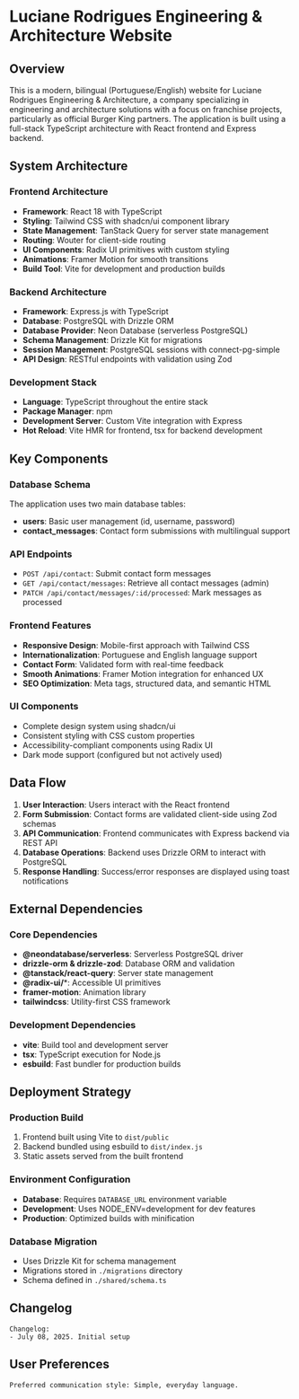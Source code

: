 # Luciane Rodrigues Engineering & Architecture Website

## Overview

This is a modern, bilingual (Portuguese/English) website for Luciane Rodrigues Engineering & Architecture, a company specializing in engineering and architecture solutions with a focus on franchise projects, particularly as official Burger King partners. The application is built using a full-stack TypeScript architecture with React frontend and Express backend.

## System Architecture

### Frontend Architecture
- **Framework**: React 18 with TypeScript
- **Styling**: Tailwind CSS with shadcn/ui component library
- **State Management**: TanStack Query for server state management
- **Routing**: Wouter for client-side routing
- **UI Components**: Radix UI primitives with custom styling
- **Animations**: Framer Motion for smooth transitions
- **Build Tool**: Vite for development and production builds

### Backend Architecture
- **Framework**: Express.js with TypeScript
- **Database**: PostgreSQL with Drizzle ORM
- **Database Provider**: Neon Database (serverless PostgreSQL)
- **Schema Management**: Drizzle Kit for migrations
- **Session Management**: PostgreSQL sessions with connect-pg-simple
- **API Design**: RESTful endpoints with validation using Zod

### Development Stack
- **Language**: TypeScript throughout the entire stack
- **Package Manager**: npm
- **Development Server**: Custom Vite integration with Express
- **Hot Reload**: Vite HMR for frontend, tsx for backend development

## Key Components

### Database Schema
The application uses two main database tables:
- **users**: Basic user management (id, username, password)
- **contact_messages**: Contact form submissions with multilingual support

### API Endpoints
- `POST /api/contact`: Submit contact form messages
- `GET /api/contact/messages`: Retrieve all contact messages (admin)
- `PATCH /api/contact/messages/:id/processed`: Mark messages as processed

### Frontend Features
- **Responsive Design**: Mobile-first approach with Tailwind CSS
- **Internationalization**: Portuguese and English language support
- **Contact Form**: Validated form with real-time feedback
- **Smooth Animations**: Framer Motion integration for enhanced UX
- **SEO Optimization**: Meta tags, structured data, and semantic HTML

### UI Components
- Complete design system using shadcn/ui
- Consistent styling with CSS custom properties
- Accessibility-compliant components using Radix UI
- Dark mode support (configured but not actively used)

## Data Flow

1. **User Interaction**: Users interact with the React frontend
2. **Form Submission**: Contact forms are validated client-side using Zod schemas
3. **API Communication**: Frontend communicates with Express backend via REST API
4. **Database Operations**: Backend uses Drizzle ORM to interact with PostgreSQL
5. **Response Handling**: Success/error responses are displayed using toast notifications

## External Dependencies

### Core Dependencies
- **@neondatabase/serverless**: Serverless PostgreSQL driver
- **drizzle-orm & drizzle-zod**: Database ORM and validation
- **@tanstack/react-query**: Server state management
- **@radix-ui/***: Accessible UI primitives
- **framer-motion**: Animation library
- **tailwindcss**: Utility-first CSS framework

### Development Dependencies
- **vite**: Build tool and development server
- **tsx**: TypeScript execution for Node.js
- **esbuild**: Fast bundler for production builds

## Deployment Strategy

### Production Build
1. Frontend built using Vite to `dist/public`
2. Backend bundled using esbuild to `dist/index.js`
3. Static assets served from the built frontend

### Environment Configuration
- **Database**: Requires `DATABASE_URL` environment variable
- **Development**: Uses NODE_ENV=development for dev features
- **Production**: Optimized builds with minification

### Database Migration
- Uses Drizzle Kit for schema management
- Migrations stored in `./migrations` directory
- Schema defined in `./shared/schema.ts`

## Changelog

```
Changelog:
- July 08, 2025. Initial setup
```

## User Preferences

```
Preferred communication style: Simple, everyday language.
```